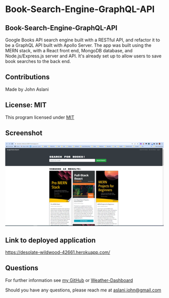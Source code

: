 # Book-Search-Engine-GraphQL-API

## Book-Search-Engine-GraphQL-API 
Google Books API search engine built with a RESTful API, and refactor it to be a GraphQL API built with Apollo Server. The app was built using the MERN stack, with a React front end, MongoDB database, and Node.js/Express.js server and API. It's already set up to allow users to save book searches to the back end.

## Contributions

Made by John Aslani

## License: MIT

This program licensed under [MIT](https://img.shields.io/badge/license-MIT-blue)

## Screenshot

![Screen shot of completed assignment](./src/Book_Search_App.PNG)


## Link to deployed application

https://desolate-wildwood-42661.herokuapp.com/


## Questions

For further information see [my GitHub](https://github.com/johnaslani) or [Weather-Dashboard](https://github.com/johnaslani/Book-Search-Engine-GraphQL-API)


Should you have any questions, please reach me at [aslani.john@gmail.com](mailto:aslani.john@gmail.com)